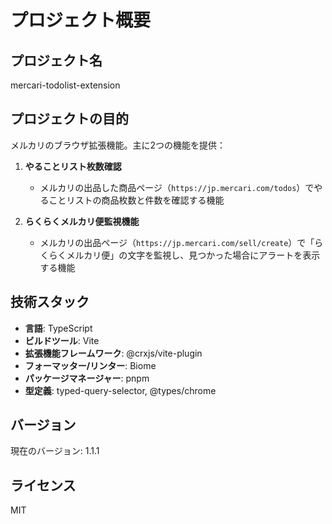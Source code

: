 # プロジェクト概要

## プロジェクト名
mercari-todolist-extension

## プロジェクトの目的
メルカリのブラウザ拡張機能。主に2つの機能を提供：

1. **やることリスト枚数確認**
   - メルカリの出品した商品ページ（`https://jp.mercari.com/todos`）でやることリストの商品枚数と件数を確認する機能

2. **らくらくメルカリ便監視機能**
   - メルカリの出品ページ（`https://jp.mercari.com/sell/create`）で「らくらくメルカリ便」の文字を監視し、見つかった場合にアラートを表示する機能

## 技術スタック
- **言語**: TypeScript
- **ビルドツール**: Vite
- **拡張機能フレームワーク**: @crxjs/vite-plugin
- **フォーマッター/リンター**: Biome
- **パッケージマネージャー**: pnpm
- **型定義**: typed-query-selector, @types/chrome

## バージョン
現在のバージョン: 1.1.1

## ライセンス
MIT